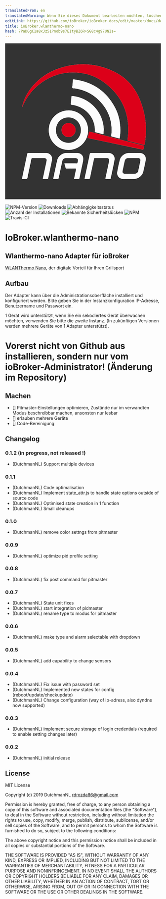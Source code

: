 ```yaml
---
translatedFrom: en
translatedWarning: Wenn Sie dieses Dokument bearbeiten möchten, löschen Sie bitte das Feld "translationsFrom". Andernfalls wird dieses Dokument automatisch erneut übersetzt
editLink: https://github.com/ioBroker/ioBroker.docs/edit/master/docs/de/adapterref/iobroker.wlanthermo-nano/README.md
title: ioBroker.wlanthermo-nano
hash: 7PaDGgC1a8xJz51Pnob9s7EItyBZ6R+SG8c4g97UNIs=
---
```

![Logo](../../../en/adapterref/iobroker.wlanthermo-nano/admin/wlanthermo-nano.png)

![NPM-Version](http://img.shields.io/npm/v/iobroker.wlanthermo-nano.svg)
![Downloads](https://img.shields.io/npm/dm/iobroker.wlanthermo-nano.svg)
![Abhängigkeitsstatus](https://img.shields.io/david/iobroker-community-adapters/iobroker.wlanthermo-nano.svg)
![Anzahl der Installationen](http://iobroker.live/badges/wlanthermo-nano-stable.svg)
![Bekannte Sicherheitslücken](https://snyk.io/test/github/iobroker-community-adapters/ioBroker.wlanthermo-nano/badge.svg)
![NPM](https://nodei.co/npm/iobroker.wlanthermo-nano.png?downloads=true)
![Travis-CI](http://img.shields.io/travis/iobroker-community-adapters/ioBroker.wlanthermo-nano/master.svg)

# IoBroker.wlanthermo-nano
## Wlanthermo-nano Adapter für ioBroker
[WLANThermo Nano](https://github.com/WLANThermo-nano/WLANThermo_nano_Software/wiki "WLANThermo Nano"), der digitale Vorteil für Ihren Grillsport

## Aufbau
Der Adapter kann über die Administrationsoberfläche installiert und konfiguriert werden.
Bitte geben Sie in der Instanzkonfiguration IP-Adresse, Benutzername und Passwort ein.

1 Gerät wird unterstützt, wenn Sie ein sekodiertes Gerät überwachen möchten, verwenden Sie bitte die zweite Instanz.
(In zukünftigen Versionen werden mehrere Geräte von 1 Adapter unterstützt).

# Vorerst nicht von Github aus installieren, sondern nur vom ioBroker-Administrator! (Änderung im Repository)
## Machen
* [] Pitmaster-Einstellungen optimieren, Zustände nur im verwandten Modus beschreibbar machen, ansonsten nur lesbar
* [] erlauben mehrere Geräte
* [] Code-Bereinigung

## Changelog

### 0.1.2  (in progress, not released !)
* (DutchmanNL) Support multiple devices

### 0.1.1
* (DutchmanNL) Code optimalisation
* (DutchmanNL) Implement state_attr.js to handle state options outside of source code
* (DutchmanNL) Optimised state creation in 1 function
* (DutchmanNL) Small cleanups

### 0.1.0
* (DutchmanNL) remove color settngs from pitmaster

### 0.0.9
* (DutchmanNL) optimize pid profile setting

### 0.0.8
* (DutchmanNL) fix post command for pitmaster

### 0.0.7
* (DutchmanNL) State unit fixes
* (DutchmanNL) start integration of pidmaster
* (DutchmanNL) rename  type  to modus for pitmaster

### 0.0.6
* (DutchmanNL) make type and alarm selectable with dropdown

### 0.0.5
* (DutchmanNL) add  capability to change sensors

### 0.0.4
* (DutchmanNL) Fix issue with password set
* (DutchmanNL) Implemented new states for config (reboot/update/checkupdate)
* (DutchmanNL) Change  configuration (way of ip-adress, also dyndns now supported)

### 0.0.3
* (DutchmanNL) implement secure storage of login credentials (required to enable setting changes later)

### 0.0.2
* (DutchmanNL) initial release

## License
MIT License

Copyright (c) 2019 DutchmanNL <rdrozda86@gmail.com>

Permission is hereby granted, free of charge, to any person obtaining a copy
of this software and associated documentation files (the "Software"), to deal
in the Software without restriction, including without limitation the rights
to use, copy, modify, merge, publish, distribute, sublicense, and/or sell
copies of the Software, and to permit persons to whom the Software is
furnished to do so, subject to the following conditions:

The above copyright notice and this permission notice shall be included in all
copies or substantial portions of the Software.

THE SOFTWARE IS PROVIDED "AS IS", WITHOUT WARRANTY OF ANY KIND, EXPRESS OR
IMPLIED, INCLUDING BUT NOT LIMITED TO THE WARRANTIES OF MERCHANTABILITY,
FITNESS FOR A PARTICULAR PURPOSE AND NONINFRINGEMENT. IN NO EVENT SHALL THE
AUTHORS OR COPYRIGHT HOLDERS BE LIABLE FOR ANY CLAIM, DAMAGES OR OTHER
LIABILITY, WHETHER IN AN ACTION OF CONTRACT, TORT OR OTHERWISE, ARISING FROM,
OUT OF OR IN CONNECTION WITH THE SOFTWARE OR THE USE OR OTHER DEALINGS IN THE
SOFTWARE.